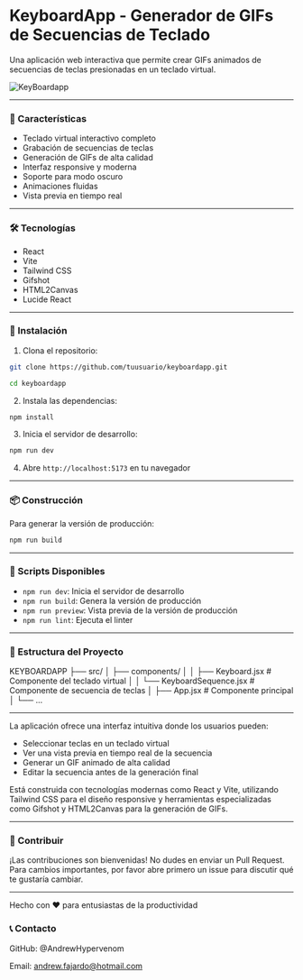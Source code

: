 # KeyboardApp - Generador de GIFs de Secuencias de Teclado
Una aplicación web interactiva que permite crear GIFs animados de secuencias de teclas presionadas en un teclado virtual.

![KeyBoardapp](https://github.com/user-attachments/assets/a3ad1395-932d-4924-b234-bdc0f170e06b)


------------


### 🌟 Características

- Teclado virtual interactivo completo
- Grabación de secuencias de teclas
- Generación de GIFs de alta calidad
- Interfaz responsive y moderna
- Soporte para modo oscuro
- Animaciones fluidas
- Vista previa en tiempo real

------------



### 🛠️ Tecnologías

- React
- Vite
- Tailwind CSS
- Gifshot
- HTML2Canvas
- Lucide React

------------


### 🚀 Instalación

1. Clona el repositorio:

```bash
git clone https://github.com/tuusuario/keyboardapp.git
```
```bash
cd keyboardapp
```

2. Instala las dependencias:

```bash
npm install
```

3. Inicia el servidor de desarrollo:

```bash
npm run dev
```

4. Abre `http://localhost:5173` en tu navegador

------------



### 📦 Construcción
Para generar la versión de producción:
```bash
npm run build
```

------------



### 🔧 Scripts Disponibles

- `npm run dev`: Inicia el servidor de desarrollo
- `npm run build`: Genera la versión de producción
- `npm run preview`: Vista previa de la versión de producción
- `npm run lint`: Ejecuta el linter

------------


### 📂 Estructura del Proyecto

KEYBOARDAPP
├── src/
│   ├── components/
│   │   ├── Keyboard.jsx         # Componente del teclado virtual
│   │   └── KeyboardSequence.jsx # Componente de secuencia de teclas
│   ├── App.jsx                  # Componente principal
│   └── ...

------------




La aplicación ofrece una interfaz intuitiva donde los usuarios pueden:

- Seleccionar teclas en un teclado virtual
- Ver una vista previa en tiempo real de la secuencia
- Generar un GIF animado de alta calidad
- Editar la secuencia antes de la generación final

Está construida con tecnologías modernas como React y Vite, utilizando Tailwind CSS para el diseño responsive y herramientas especializadas como Gifshot y HTML2Canvas para la generación de GIFs.

------------


### 🤝 Contribuir
¡Las contribuciones son bienvenidas! No dudes en enviar un Pull Request. Para cambios importantes, por favor abre primero un issue para discutir qué te gustaría cambiar.

------------


Hecho con ❤️ para entusiastas de la productividad

### 📞 Contacto

GitHub: @AndrewHypervenom

Email: andrew.fajardo@hotmail.com